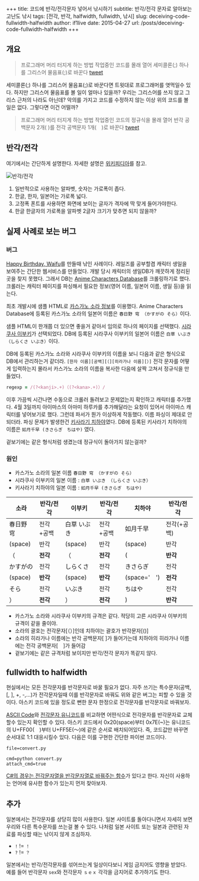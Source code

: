 +++
title: 코드에 반각/전각문자 넣어서 낚시하기
subtitle: 반각/전각 문자로 알아보는 고난도 낚시
tags: [전각, 반각, halfwidth, fullwidth, 낚시]
slug: deceiving-code-fullwidth-halfwidth
author: if1live
date: 2015-04-27
url: /posts/deceiving-code-fullwidth-halfwidth
+++
## 개요

> 프로그래머 머리 터지게 하는 방법
> 작업중인 코드를 몰래 열어 세미콜론(;) 하나를 그리스어 물음표(;)로 바꾼다
> [tweet](https://twitter.com/hyekkim/status/591110501288968192)

세미콜론(;) 하나를 그리스어 물음표(;)로 바꾼다면 트윗대로 프로그래머를 엿먹일수 있다.
하지만 그리스어 물음표를 볼 일이 얼마나 있을까? 우리는 그리스어를 쓰지 않고 그리스 근처의 나라도 아닌데?
악의를 가지고 코드를 수정하지 않는 이상 위의 코드를 볼 일은 없다.
그렇다면 이건 어떨까?

> 프로그래머 머리 터지게 하는 방법
> 작업중인 코드의 정규식을 몰래 열어 반각 공백문자 2개(  )를 전각 공백문자 1개(　)로 바꾼다
> [tweet](https://twitter.com/if1live/status/591252041479008256)

## 반각/전각
여기에서는 간단하게 설명한다. 자세한 설명은 [위키피디아][wiki]를 참고.

![반각/전각]({attach}deceiving-code-fullwidth-halfwidth/KoreanDOSPrompt.png)

1. 일반적으로 사용하는 알파벳, 숫자는 가로폭이 좁다.
2. 한글, 한자, 일본어는 가로폭 넓다.
3. 고정폭 폰트를 사용하면 화면에 보이는 글자가 격자에 딱 맞게 들어가야한다.
4. 한글 한글자의 가로폭을 알파벳 2글자 크기가 맞추면 되지 않을까?

## 실제 사례로 보는 버그

### 버그
[Happy Birthday, Waifu][birthday_service]를 만들때 낚인 사례이다.
레일즈를 공부할겸 캐릭터 생일을 보여주는 간단한 웹서비스를 만들었다.
개발 당시 캐릭터의 생일DB가 깨끗하게 정리된 곳을 찾지 못했다.
그래서 DB는 [Anime Characters Database][animecharacterdb]를 크롤링하기로 했다.
크롤러는 캐릭터 페이지를 파싱해서 필요한 정보(영어 이름, 일본어 이름, 생일 등)을 읽는다.

최초 개발시에 샘플 HTML로 [카스가노 소라 정보][character_sora]를 이용했다.
Anime Characters Database에 등록된 카스가노 소라의 일본어 이름은 `春日野 穹 （かすがの そら）`이다.

샘플 HTML이 한개쯤 더 있으면 좋을거 같아서 임의로 하나의 페이지를 선택했다.
[시라쿠사 이부키][character_ibuki]가 선택되었다.
DB에 등록된 시라쿠사 이부키의 일본어 이름은 `白草 いぶき （しらくさ いぶき）`이다.

DB에 등록된 카스가노 소라와 시라쿠사 이부키의 이름을 보니 다음과 같은 형식으로 DB에서 관리하는거 같더라.
`[한자 이름][공백][（][히라가나 이름][）]`
전각 문자를 어떻게 입력하는지 몰라서 카스가노 소라의 이름을 복사한 다음에 살짝 고쳐서 정규식을 만들었다.

```ruby
regexp = /(?<kanji>.+)（(?<kana>.+)）/
```

이후 가끔씩 시간나면 수동으로 크롤러 돌려보고 문제없는지 확인하고 캐릭터를 추가했다.
4월 3일까지 아이마스의 아마미 하루카를 추가해달라는 요청이 있어서 아이마스 캐릭터를 넣어보기로 했다.
그런데 파서가 뭔가 이상하게 작동했다. 이름 파싱이 제대로 안되더라.
파싱 문제가 발생한건 [키사라기 치하야][character_chihaya]였다.
DB에 등록된 키사라기 치하야의 이름은 `如月千早 (きさらぎ　ちはや)` 였다.

겉보기에는 같은 형식처럼 생겼는데 정규식이 돌아가지 않는걸까?


### 원인

* 카스가노 소라의 일본 이름 `春日野 穹 （かすがの そら）`
* 시라쿠사 이부키의 일본 이름 : `白草 いぶき （しらくさ いぶき）`
* 키사라기 치하야의 일본 이름 : `如月千早 (きさらぎ　ちはや)`

| 소라 | 반각/전각 | 이부키 | 반각/전각 | 치하야 | 반각/전각 |
|------|-----------|--------|-----------|--------|-----------|
| 春日野 穹 | 전각+공백 | 白草 いぶき | 전각+공백 | 如月千早 | 전각(+공백) |
| (space) | 반각 | (space) | 반각 | (space) | 반각 |
|（ | **전각** |（ | **전각** | ( | **반각** |
| かすがの | 전각 | しらくさ | 전각 | きさらぎ | 전각 |
| (space) | **반각** | (space) | **반각** | (space='　') | **전각** |
| そら | 전각 | いぶき | 전각 | ちはや | 전각 |
| ） | **전각** |） | **전각** | ) | **반각** |


* 카스가노 소라와 시라쿠사 이부키의 규격은 같다. 적당히 고른 시라쿠사 이부키의 규격이 같을 줄이야.
* 소라의 괄호는 전각문자[（）]인데 치하야는 괄호가 반각문자[()]
* 소라의 히라가나 이름에는 반각 공백문자[ ]가 들어가는데 치하야의 히라가나 이름에는 전각 공백문자[　]가 들어감
* 겉보기에는 같은 규격처럼 보이지만 반각/전각 문자가 똑같지 않다.

## fullwidth to halfwidth

현실에서는 모든 전각문자를 반각문자로 바꿀 필요가 없다.
자주 쓰기는 특수문자(공백, [, ], +, -,...)가 전각문자일때 이를 반각문자로 바꿔도 위와 같은 버그는 피할 수 있을 것이다.
아스키 코드에 있을 정도로 뻔한 문자 한정으로 전각문자를 반각문자로 바꿔보자.

[ASCII Code][ascii]와 [전각문자 유니코드][wiki]를 비교하면 어떤식으로 전각문자를 반각문자로 교체할수 있는지 확인할 수 있다.
아스키 코드에서 0x20(space)부터 0x7E(~)는 유니코드의 U+FF00(　)부터 U+FF5E(～)에 같은 순서로 배치되어있다.
즉, 코드값만 바꾸면 순서대로 1:1 대응시킬수 있다. 다음은 이를 구현한 간단한 파이썬 코드이다.

~~~maya:view
file=convert.py
~~~

~~~maya:execute
cmd=python convert.py
attach_cmd=true
~~~

[C#의 경우는 전각문자열을 반각문자열로 바꿔주는 함수][stackoverflow_cs]가 있다고 한다.
자신이 사용하는 언어에 유사한 함수가 있는지 먼저 찾아보자.


## 추가

일본에서는 전각문자를 상당히 많이 사용한다.
일본 사이트를 돌아다니면서 자세히 보면 우리와 다른 특수문자를 쓰는걸 볼 수 있다.
나처럼 일본 사이트 또는 일본과 관련된 자료를 파싱할 때는 낚이지 않게 조심하자.

* `!` != `！`
* `?` != `？`

일본에서는 반각/전각문자를 섞어쓰는게 일상이다보니 게임 금지어도 영향을 받았다.
예를 들어 반각문자 `sex`와 전각문자 `ｓｅｘ` 각각을 금지어로 추가하기도 한다.


[wiki]: http://en.wikipedia.org/wiki/Halfwidth_and_fullwidth_forms
[ascii]: http://www.asciitable.com/

[animecharacterdb]: http://www.animecharactersdatabase.com/
[birthday_service]: http://birthday.libsora.so/
[character_sora]: http://www.animecharactersdatabase.com/character.php?id=13162
[character_chihaya]: http://www.animecharactersdatabase.com/character.php?id=70886
[character_ibuki]: http://www.animecharactersdatabase.com/character.php?id=62894

[stackoverflow_cs]: http://stackoverflow.com/questions/25149458/convert-fullwidth-to-halfwidth
